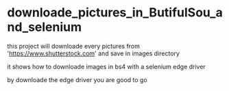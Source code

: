 # downloade_pictures_in_ButifulSou_and_selenium

this project will downloade every pictures from 'https://www.shutterstock.com' and save in images directory

it shows how to downloade images in bs4 with a selenium edge driver 

by downloade the edge driver you are good to go
